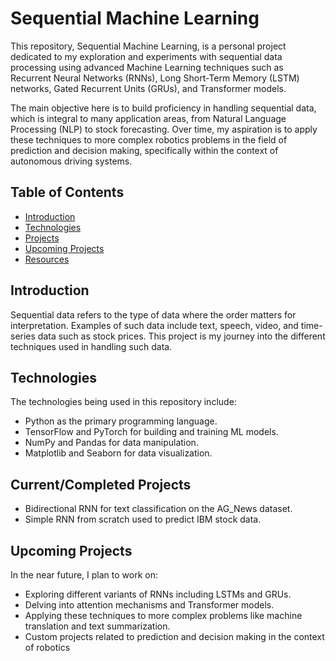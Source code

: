 # Sequential Machine Learning

This repository, Sequential Machine Learning, is a personal project dedicated to my exploration and experiments with sequential data processing using advanced Machine Learning techniques such as Recurrent Neural Networks (RNNs), Long Short-Term Memory (LSTM) networks, Gated Recurrent Units (GRUs), and Transformer models.

The main objective here is to build proficiency in handling sequential data, which is integral to many application areas, from Natural Language Processing (NLP) to stock forecasting. Over time, my aspiration is to apply these techniques to more complex robotics problems in the field of prediction and decision making, specifically within the context of autonomous driving systems.

## Table of Contents

- [Introduction](#introduction)
- [Technologies](#technologies)
- [Projects](#projects)
- [Upcoming Projects](#upcoming-projects)
- [Resources](#resources)

## Introduction

Sequential data refers to the type of data where the order matters for interpretation. Examples of such data include text, speech, video, and time-series data such as stock prices. This project is my journey into the different techniques used in handling such data.

## Technologies

The technologies being used in this repository include:

- Python as the primary programming language.
- TensorFlow and PyTorch for building and training ML models.
- NumPy and Pandas for data manipulation.
- Matplotlib and Seaborn for data visualization.

## Current/Completed Projects

- Bidirectional RNN for text classification on the AG_News dataset.
- Simple RNN from scratch used to predict IBM stock data.


## Upcoming Projects

In the near future, I plan to work on:

- Exploring different variants of RNNs including LSTMs and GRUs.
- Delving into attention mechanisms and Transformer models.
- Applying these techniques to more complex problems like machine translation and text summarization.
- Custom projects related to prediction and decision making in the context of robotics 

